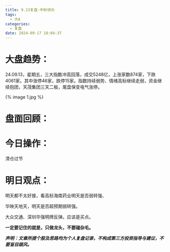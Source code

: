 ```yaml
---
title: 9.13复盘-中秋快乐
tags:
  - 大A
categories:
  - 复盘
date: 2024-09-17 18:04:37
---
```




# 大盘趋势：

24.09.13，星期五，三大指数冲高回落，成交5248亿，上涨家数874家，下跌4061家。其中涨停46家，跌停15家。指数持续弱势、情绪高标继续走弱，资金继续抱团，天茂集团三天二板，尾盘保变电气涨停。

{% image 1.jpg %}

# 盘面回顾：



<!--more-->



# 今日操作：

清仓过节

# 明日观点：

明天都不太好接，看高标海南药业明天是否弱转强、

华映天地天，明天是否超预期弱转强。

大众交通、深圳华强明牌反弹。应该是买点。



**一定要记住的就是，只做龙头，不要碰杂毛。**



***声明：文章所提个股及思路均为个人复盘记录，不构成第三方投资指导与建议，不要盲目跟风。***
